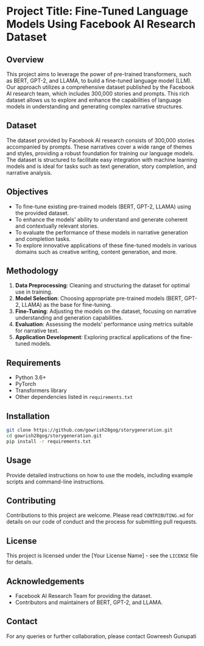 
# Project Title: Fine-Tuned Language Models Using Facebook AI Research Dataset

## Overview
This project aims to leverage the power of pre-trained transformers, such as BERT, GPT-2, and LLAMA, to build a fine-tuned language model (LLM). Our approach utilizes a comprehensive dataset published by the Facebook AI research team, which includes 300,000 stories and prompts. This rich dataset allows us to explore and enhance the capabilities of language models in understanding and generating complex narrative structures.

## Dataset
The dataset provided by Facebook AI research consists of 300,000 stories accompanied by prompts. These narratives cover a wide range of themes and styles, providing a robust foundation for training our language models. The dataset is structured to facilitate easy integration with machine learning models and is ideal for tasks such as text generation, story completion, and narrative analysis.

## Objectives
- To fine-tune existing pre-trained models (BERT, GPT-2, LLAMA) using the provided dataset.
- To enhance the models' ability to understand and generate coherent and contextually relevant stories.
- To evaluate the performance of these models in narrative generation and completion tasks.
- To explore innovative applications of these fine-tuned models in various domains such as creative writing, content generation, and more.

## Methodology
1. **Data Preprocessing**: Cleaning and structuring the dataset for optimal use in training.
2. **Model Selection**: Choosing appropriate pre-trained models (BERT, GPT-2, LLAMA) as the base for fine-tuning.
3. **Fine-Tuning**: Adjusting the models on the dataset, focusing on narrative understanding and generation capabilities.
4. **Evaluation**: Assessing the models' performance using metrics suitable for narrative text.
5. **Application Development**: Exploring practical applications of the fine-tuned models.

## Requirements
- Python 3.6+
- PyTorch
- Transformers library
- Other dependencies listed in `requirements.txt`

## Installation
```bash
git clone https://github.com/gowrish28gog/storygeneration.git
cd gowrish28gog/storygeneration.git
pip install -r requirements.txt
```

## Usage
Provide detailed instructions on how to use the models, including example scripts and command-line instructions.

## Contributing
Contributions to this project are welcome. Please read `CONTRIBUTING.md` for details on our code of conduct and the process for submitting pull requests.

## License
This project is licensed under the [Your License Name] - see the `LICENSE` file for details.

## Acknowledgements
- Facebook AI Research Team for providing the dataset.
- Contributors and maintainers of BERT, GPT-2, and LLAMA.

## Contact
For any queries or further collaboration, please contact Gowreesh Gunupati
